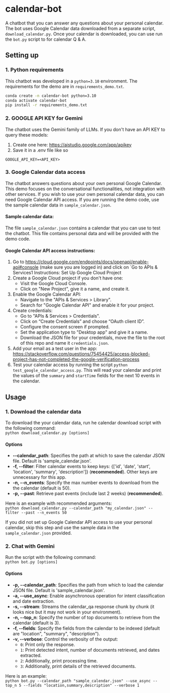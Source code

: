 # calendar-bot
A chatbot that you can answer any questions about your personal calendar.
The bot uses Google Calendar data downloaded from a separate script, `download_calendar.py`. Once your calendar is downloaded, you can use run the `bot.py` script to for calendar Q & A.

## Setting up 

### 1. Python requirements
This chatbot was developed in a `python=3.10` environment. The requirements for the demo are in `requirements_demo.txt`.

```bash
conda create -n calendar-bot python=3.10 
conda activate calendar-bot  
pip install -r requirements_demo.txt
```

### 2. GOOGLE API KEY for Gemini
The chatbot uses the Gemini family of LLMs. If you don't have an API KEY to query these models:
1. Create one here: https://aistudio.google.com/app/apikey
2. Save it in a .env file like so
```
GOOGLE_API_KEY=<API_KEY>
```

### 3. Google Calendar data access
The chatbot answers questions about your own personal Google Calendar. This demo focuses on the conversational functionalities, not integration with other services. If you wish to use your own personal calendar data, you can need Google Calendar API access. If you are running the demo code, use the sample calendar data in `sample_calendar.json`.

#### Sample calendar data:
The file `sample_calendar.json` contains a calendar that you can use to test the chatbot. This file contains personal data and will be provided with the demo code.

#### Google Calendar API access instructions:
1. Go to https://cloud.google.com/endpoints/docs/openapi/enable-api#console (make sure you are logged in) and click on `Go to APIs & Services1
 Instructions: Set Up Google Cloud Project
2. Create a Google Cloud project if you don't have one:
    - Visit the Google Cloud Console.
    - Click on "New Project", give it a name, and create it.
3. Enable the Google Calendar API:
    - Navigate to the "APIs & Services > Library".
    - Search for "Google Calendar API" and enable it for your project.
4. Create credentials:
    - Go to "APIs & Services > Credentials".
    - Click on “Create Credentials” and choose “OAuth client ID”.
    - Configure the consent screen if prompted.
    - Set the application type to "Desktop app" and give it a name.
    - Download the JSON file for your credentials, move the file to the root of this repo and name it `credentials.json`.
5. Add your email as a test user in the app: https://stackoverflow.com/questions/75454425/access-blocked-project-has-not-completed-the-google-verification-process
6. Test your calendar access by running the script ```python test_google_calendar_access.py```. This will read your calendar and print the values of the `summary` and `startTime` fields for the next 10 events in the calendar.

## Usage
 
### 1. Download the calendar data
To download the your calendar data, run he calendar download script with the following command:  
```python download_calendar.py [options]```

#### Options
- **--calendar_path**: Specifies the path at which to save the calendar JSON file. Default is 'sample_calendar.json'.
- **-f, --filter**: Filter calendar events to keep keys: {['id', 'date', 'start', 'location', 'summary', 'description']} (**recommended**). Other keys are unnecessary for this app.
- **-n, --n_events**: Specify the max number events to download from the the calendar (default is 50).
- **-p, --past**: Retrieve past events (include last 2 weeks) (**recommended**).

Here is an example with recommended arguments:  
```python download_calendar.py --calendar_path "my_calendar.json" --filter --past --n_events 50```

If you did not set up Google Calendar API access to use your personal calendar, skip this step and use the sample data in the `sample_calendar.json` provided.

### 2. Chat with Gemini
Run the script with the following command:  
```python bot.py [options]```

#### Options
- **-p, --calendar_path**: Specifies the path from which to load the calendar JSON file. Default is 'sample_calendar.json'.
- **-a, --use_async**: Enable asynchronous operation for intent classification and date extraction.
- **-s, --stream**: Streams the calendar_qa response chunk by chunk (it looks nice but it may not work in your environment).
- **-n, --top_n**: Specify the number of top documents to retrieve from the calendar (default is 3).
- **-f, --fields**: Specify the fields from the calendar to be indexed (default are "location", "summary", "description").
- **-v, --verbose**: Control the verbosity of the output:
  - `0`: Print only the response.
  - `1`: Print detected intent, number of documents retrieved, and dates extracted.
  - `2`: Additionally, print processing time.
  - `3`: Additionally, print details of the retrieved documents.

Here is an example:  
```python bot.py --calendar_path "sample_calendar.json" --use_async --top_n 5 --fields "location,summary,description" --verbose 1```
